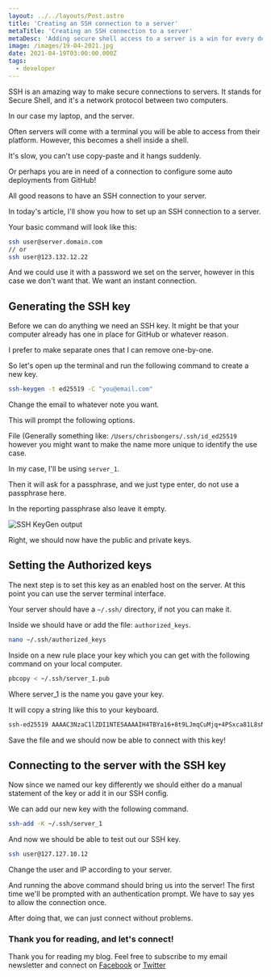 ```yaml
---
layout: ../../layouts/Post.astro
title: 'Creating an SSH connection to a server'
metaTitle: 'Creating an SSH connection to a server'
metaDesc: 'Adding secure shell access to a server is a win for every developer'
image: /images/19-04-2021.jpg
date: 2021-04-19T03:00:00.000Z
tags:
  - developer
---
```


SSH is an amazing way to make secure connections to servers.
It stands for Secure Shell, and it's a network protocol between two computers.

In our case my laptop, and the server.

Often servers will come with a terminal you will be able to access from their platform. However, this becomes a shell inside a shell.

It's slow, you can't use copy-paste and it hangs suddenly.

Or perhaps you are in need of a connection to configure some auto deployments from GitHub!

All good reasons to have an SSH connection to your server.

In today's article, I'll show you how to set up an SSH connection to a server.

Your basic command will look like this:

```bash
ssh user@server.domain.com
// or
ssh user@123.132.12.22
```

And we could use it with a password we set on the server, however in this case we don't want that.
We want an instant connection.

## Generating the SSH key

Before we can do anything we need an SSH key.
It might be that your computer already has one in place for GitHub or whatever reason.

I prefer to make separate ones that I can remove one-by-one.

So let's open up the terminal and run the following command to create a new key.

```bash
ssh-keygen -t ed25519 -C "you@email.com"
```

Change the email to whatever note you want.

This will prompt the following options.

File (Generally something like: `/Users/chrisbongers/.ssh/id_ed25519` however you might want to make the name more unique to identify the use case.

In my case, I'll be using `server_1`.

Then it will ask for a passphrase, and we just type enter, do not use a passphrase here.

In the reporting passphrase also leave it empty.

![SSH KeyGen output](https://cdn.hashnode.com/res/hashnode/image/upload/v1618554724478/vFek0-rZu.png)

Right, we should now have the public and private keys.

## Setting the Authorized keys

The next step is to set this key as an enabled host on the server.
At this point you can use the server terminal interface.

Your server should have a `~/.ssh/` directory, if not you can make it.

Inside we should have or add the file: `authorized_keys`.

```bash
nano ~/.ssh/authorized_keys
```

Inside on a new rule place your key which you can get with the following command on your local computer.

```bash
pbcopy < ~/.ssh/server_1.pub
```

Where server_1 is the name you gave your key.

It will copy a string like this to your keyboard.

```bash
ssh-ed25519 AAAAC3NzaC1lZDI1NTE5AAAAIH4TBYa16+8t9LJmqCuMjq+4PSxca81L8sN8OSgT5YW9 you@email.com
```

Save the file and we should now be able to connect with this key!

## Connecting to the server with the SSH key

Now since we named our key differently we should either do a manual statement of the key or add it in our SSH config.

We can add our new key with the following command.

```bash
ssh-add -K ~/.ssh/server_1
```

And now we should be able to test out our SSH key.

```bash
ssh user@127.127.10.12
```

Change the user and IP according to your server.

And running the above command should bring us into the server!
The first time we'll be prompted with an authentication prompt.
We have to say yes to allow the connection once.

After doing that, we can just connect without problems.

### Thank you for reading, and let's connect!

Thank you for reading my blog. Feel free to subscribe to my email newsletter and connect on [Facebook](https://www.facebook.com/DailyDevTipsBlog) or [Twitter](https://twitter.com/DailyDevTips1)
